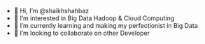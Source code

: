 - 👋 Hi, I’m @shaikhshahbaz
- 👀 I’m interested in Big Data Hadoop & Cloud Computing
- 🌱 I’m currently learning and making my perfectionist in Big Data
- 💞️ I’m looking to collaborate on other Developer


<!---
shaikhshahbaz/shaikhshahbaz is a ✨ special ✨ repository because its `README.md` (this file) appears on your GitHub profile.
You can click the Preview link to take a look at your changes.
--->
